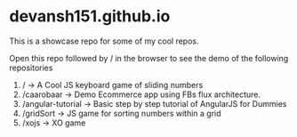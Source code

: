 devansh151.github.io
===========================
This is a showcase repo for some of my cool repos.

Open this repo followed by /<repo-name> in the browser to see the demo of the following repositories
  
1. /    -> A Cool JS keyboard game of sliding numbers
2. /caarobaar -> Demo Ecommerce app using FBs flux architecture.
3. /angular-tutorial -> Basic step by step tutorial of AngularJS for Dummies
4. /gridSort -> JS game for sorting numbers within a grid
5. /xojs -> XO game

